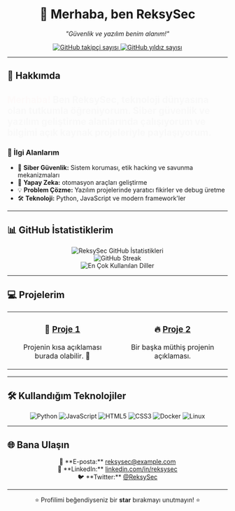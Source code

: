 <h1 align="center">
    <span style="display: inline-block; animation: bounce 2s infinite;">👋</span> 
    Merhaba, ben <strong>ReksySec</strong>
</h1>

<p align="center">
    <em>"Güvenlik ve yazılım benim alanım!"</em>  
</p>

<p align="center">
    <a href="https://github.com/ReksySec?tab=followers">
        <img src="https://img.shields.io/github/followers/ReksySec?style=social" alt="GitHub takipçi sayısı" />
    </a>
    <a href="https://github.com/ReksySec?tab=repositories">
        <img src="https://img.shields.io/github/stars/ReksySec?style=social" alt="GitHub yıldız sayısı" />
    </a>
</p>

---

## 🌌 Hakkımda
<h2 style="animation: fadeIn 2s;">
    <span style="color: #FF5733;">Merhaba!</span> Ben <strong>ReksySec</strong>, teknoloji dünyasına olan tutkumla öğreniyorum. 
    Siber güvenlik ve yazılım geliştirme alanlarında çalışıyorum ve bilgimi açık kaynak projeleriyle paylaşıyorum.
</h2>

### 🚀 İlgi Alanlarım
- 🔐 **Siber Güvenlik:** Sistem koruması, etik hacking ve savunma mekanizmaları
- 🤖 **Yapay Zeka:** otomasyon araçları geliştirme
- 💡 **Problem Çözme:** Yazılım projelerinde yaratıcı fikirler ve debug üretme
- 🛠️ **Teknoloji:** Python, JavaScript ve modern framework'ler

---

## 📊 GitHub İstatistiklerim
<div align="center">
    <img src="https://github-readme-stats.vercel.app/api?username=ReksySec&show_icons=true&theme=radical" alt="ReksySec GitHub İstatistikleri" />
    <br>
    <img src="https://github-readme-streak-stats.herokuapp.com/?user=ReksySec&theme=radical" alt="GitHub Streak" />
    <br>
    <img src="https://github-readme-stats.vercel.app/api/top-langs/?username=ReksySec&layout=compact&theme=radical" alt="En Çok Kullanılan Diller" />
</div>

---

## 💻 Projelerim
<table align="center">
    <tr>
        <td align="center" width="50%">
            <h3>🚀 <a href="https://github.com/ReksySec/Vulnerability-Scanner.py">Proje 1</a></h3>
            <p>Projenin kısa açıklaması burada olabilir. 🌟</p>
        </td>
        <td align="center" width="50%">
            <h3>🔥 <a href="https://github.com/ReksySec/Admin-Panel-Finder">Proje 2</a></h3>
            <p>Bir başka müthiş projenin açıklaması.</p>
        </td>
    </tr>
</table>

---

## 🛠️ Kullandığım Teknolojiler
<p align="center">
    <img src="https://img.shields.io/badge/-Python-3776AB?logo=python&logoColor=white&style=for-the-badge" alt="Python" />
    <img src="https://img.shields.io/badge/-JavaScript-F7DF1E?logo=javascript&logoColor=black&style=for-the-badge" alt="JavaScript" />
    <img src="https://img.shields.io/badge/-HTML5-E34F26?logo=html5&logoColor=white&style=for-the-badge" alt="HTML5" />
    <img src="https://img.shields.io/badge/-CSS3-1572B6?logo=css3&logoColor=white&style=for-the-badge" alt="CSS3" />
    <img src="https://img.shields.io/badge/-Docker-2496ED?logo=docker&logoColor=white&style=for-the-badge" alt="Docker" />
    <img src="https://img.shields.io/badge/-Linux-FCC624?logo=linux&logoColor=black&style=for-the-badge" alt="Linux" />
</p>

---

## 🌐 Bana Ulaşın
<p align="center">
    📧 **E-posta:** <a href="mailto:reksysec@example.com">reksysec@example.com</a><br>
    💼 **LinkedIn:** <a href="https://linkedin.com/in/reksysec">linkedin.com/in/reksysec</a><br>
    🐦 **Twitter:** <a href="https://twitter.com/ReksySec">@ReksySec</a>
</p>

---

<p align="center" style="animation: bounce 2s infinite;">
    ⭐️ Profilimi beğendiyseniz bir <strong>star</strong> bırakmayı unutmayın! ⭐️
</p>

<style>
@keyframes bounce {
    0%, 100% {
        transform: translateY(0);
    }
    50% {
        transform: translateY(-10px);
    }
}
@keyframes fadeIn {
    from {
        opacity: 0;
    }
    to {
        opacity: 1;
    }
}
</style>
